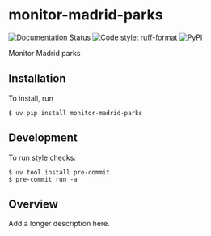 # monitor-madrid-parks

[![Documentation Status](https://readthedocs.org/projects/monitor-madrid-parks/badge/?version=latest)](https://monitor-madrid-parks.readthedocs.io/en/latest/?badge=latest)
[![Code style: ruff-format](https://img.shields.io/badge/code%20style-ruff_format-6340ac.svg)](https://github.com/astral-sh/ruff)
[![PyPI](https://img.shields.io/pypi/v/monitor-madrid-parks)](https://pypi.org/project/monitor-madrid-parks)

Monitor Madrid parks

## Installation

To install, run

```
$ uv pip install monitor-madrid-parks
```

## Development

To run style checks:

```
$ uv tool install pre-commit
$ pre-commit run -a
```

## Overview

Add a longer description here.
